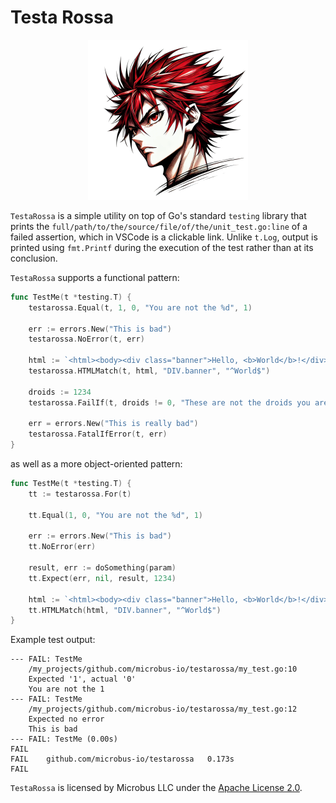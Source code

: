 # Testa Rossa

<p align="center"><img src="testarossa.png" width="256"></p><p></p>

`TestaRossa` is a simple utility on top of Go's standard `testing` library that prints the `full/path/to/the/source/file/of/the/unit_test.go:line` of a failed assertion, which in VSCode is a clickable link. Unlike `t.Log`, output is printed using `fmt.Printf` during the execution of the test rather than at its conclusion.

`TestaRossa` supports a functional pattern:

```go
func TestMe(t *testing.T) {
    testarossa.Equal(t, 1, 0, "You are not the %d", 1)
    
    err := errors.New("This is bad")
    testarossa.NoError(t, err)

    html := `<html><body><div class="banner">Hello, <b>World</b>!</div></body></html>`
    testarossa.HTMLMatch(t, html, "DIV.banner", "^World$")

    droids := 1234
    testarossa.FailIf(t, droids != 0, "These are not the droids you are looking for")
    
    err = errors.New("This is really bad")
    testarossa.FatalIfError(t, err)
}
```

as well as a more object-oriented pattern:

```go
func TestMe(t *testing.T) {
    tt := testarossa.For(t)

    tt.Equal(1, 0, "You are not the %d", 1)
    
    err := errors.New("This is bad")
    tt.NoError(err)
    
    result, err := doSomething(param)
    tt.Expect(err, nil, result, 1234)

    html := `<html><body><div class="banner">Hello, <b>World</b>!</div></body></html>`
    tt.HTMLMatch(html, "DIV.banner", "^World$")
}
```

Example test output:

```
--- FAIL: TestMe
    /my_projects/github.com/microbus-io/testarossa/my_test.go:10
    Expected '1', actual '0'
    You are not the 1
--- FAIL: TestMe
    /my_projects/github.com/microbus-io/testarossa/my_test.go:12
    Expected no error
    This is bad
--- FAIL: TestMe (0.00s)
FAIL
FAIL	github.com/microbus-io/testarossa	0.173s
FAIL
```

`TestaRossa` is licensed by Microbus LLC under the [Apache License 2.0](http://www.apache.org/licenses/LICENSE-2.0).
